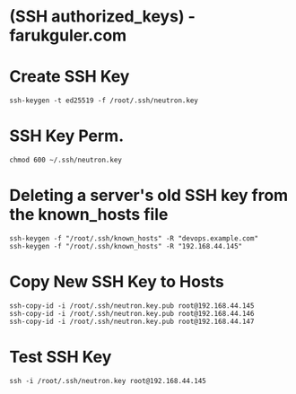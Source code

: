 # (SSH authorized_keys) -farukguler.com

# Create SSH Key
```
ssh-keygen -t ed25519 -f /root/.ssh/neutron.key
```
# SSH Key Perm.
```
chmod 600 ~/.ssh/neutron.key
```
# Deleting a server's old SSH key from the known_hosts file
```
ssh-keygen -f "/root/.ssh/known_hosts" -R "devops.example.com"
ssh-keygen -f "/root/.ssh/known_hosts" -R "192.168.44.145"
```

# Copy New SSH Key to Hosts
```
ssh-copy-id -i /root/.ssh/neutron.key.pub root@192.168.44.145
ssh-copy-id -i /root/.ssh/neutron.key.pub root@192.168.44.146
ssh-copy-id -i /root/.ssh/neutron.key.pub root@192.168.44.147
```
# Test SSH Key
```
ssh -i /root/.ssh/neutron.key root@192.168.44.145
```
